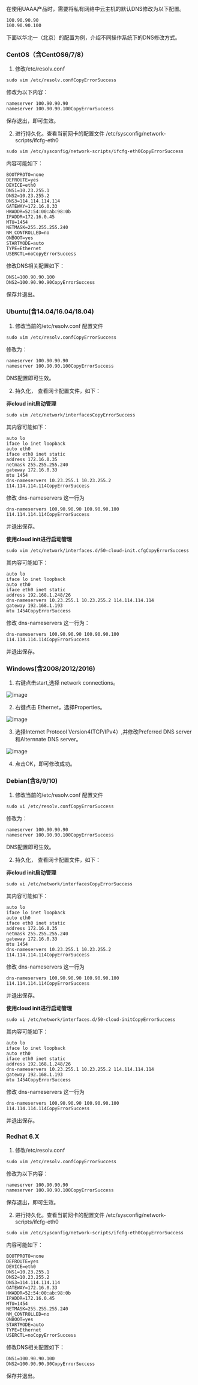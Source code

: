 在使用UAAA产品时，需要将私有网络中云主机的默认DNS修改为以下配置。

```Plain
100.90.90.90
100.90.90.100
```

下面以华北一（北京）的配置为例，介绍不同操作系统下的DNS修改方式。

### **CentOS（含CentOS6/7/8）**

1. 修改/etc/resolv.conf 

```Plain
sudo vim /etc/resolv.confCopyErrorSuccess
```

修改为以下内容：

```Plain
nameserver 100.90.90.90
nameserver 100.90.90.100CopyErrorSuccess
```

保存退出，即可生效。

2. 进行持久化。查看当前网卡的配置文件 /etc/sysconfig/network-scripts/ifcfg-eth0

```Plain
sudo vim /etc/sysconfig/network-scripts/ifcfg-eth0CopyErrorSuccess
```

内容可能如下：

```Plain
BOOTPROTO=none
DEFROUTE=yes
DEVICE=eth0
DNS1=10.23.255.1
DNS2=10.23.255.2
DNS3=114.114.114.114
GATEWAY=172.16.0.33
HWADDR=52:54:00:ab:98:0b
IPADDR=172.16.0.45
MTU=1454
NETMASK=255.255.255.240
NM_CONTROLLED=no
ONBOOT=yes
STARTMODE=auto
TYPE=Ethernet
USERCTL=noCopyErrorSuccess
```

修改DNS相关配置如下：

```Plain
DNS1=100.90.90.100
DNS2=100.90.90.90CopyErrorSuccess
```

保存并退出。

### **Ubuntu(含14.04/16.04/18.04)**

1. 修改当前的/etc/resolv.conf 配置文件

```Plain
sudo vim /etc/resolv.confCopyErrorSuccess
```

修改为：

```Plain
nameserver 100.90.90.90
nameserver 100.90.90.100CopyErrorSuccess
```

DNS配置即可生效。

2. 持久化， 查看网卡配置文件，如下：

**非cloud init启动管理**

```Plain
sudo vim /etc/network/interfacesCopyErrorSuccess
```

其内容可能如下：

```Plain
auto lo
iface lo inet loopback
auto eth0
iface eth0 inet static
address 172.16.0.35
netmask 255.255.255.240
gateway 172.16.0.33
mtu 1454
dns-nameservers 10.23.255.1 10.23.255.2 114.114.114.114CopyErrorSuccess
```

修改 dns-nameservers 这一行为

```Plain
dns-nameservers 100.90.90.90 100.90.90.100 114.114.114.114CopyErrorSuccess
```

并退出保存。

**使用cloud init进行启动管理**

```Plain
sudo vim /etc/network/interfaces.d/50-cloud-init.cfgCopyErrorSuccess
```

其内容可能如下：

```Plain
auto lo
iface lo inet loopback
auto eth0
iface eth0 inet static
address 192.168.1.248/26
dns-nameservers 10.23.255.1 10.23.255.2 114.114.114.114
gateway 192.168.1.193
mtu 1454CopyErrorSuccess
```

修改 dns-nameservers 这一行为：

```Plain
dns-nameservers 100.90.90.90 100.90.90.100 114.114.114.114CopyErrorSuccess
```

并退出保存。

### Windows(含2008/2012/2016)

1. 右键点击start,选择 network connections。

![image](/images/1.png)

2. 右键点击 Ethernet，选择Properties。

![image](/images/2.png)

3. 选择Internet Protocol Version4(TCP/IPv4）,并修改Preferred DNS server和Alternnate DNS server。

![image](/images/3.png)

4. 点击OK，即可修改成功。

### Debian(含8/9/10)

1. 修改当前的/etc/resolv.conf 配置文件

```Plain
sudo vi /etc/resolv.confCopyErrorSuccess
```

修改为：

```Plain
nameserver 100.90.90.90
nameserver 100.90.90.100CopyErrorSuccess
```

DNS配置即可生效。

2. 持久化， 查看网卡配置文件，如下：

**非cloud init启动管理**

```Plain
sudo vi /etc/network/interfacesCopyErrorSuccess
```

其内容可能如下：

```Plain
auto lo
iface lo inet loopback
auto eth0
iface eth0 inet static
address 172.16.0.35
netmask 255.255.255.240
gateway 172.16.0.33
mtu 1454
dns-nameservers 10.23.255.1 10.23.255.2 114.114.114.114CopyErrorSuccess
```

修改 dns-nameservers 这一行为

```Plain
dns-nameservers 100.90.90.90 100.90.90.100 114.114.114.114CopyErrorSuccess
```

并退出保存。

**使用cloud init进行启动管理**

```Plain
sudo vi /etc/network/interfaces.d/50-cloud-initCopyErrorSuccess
```

其内容可能如下：

```Plain
auto lo
iface lo inet loopback
auto eth0
iface eth0 inet static
address 192.168.1.248/26
dns-nameservers 10.23.255.1 10.23.255.2 114.114.114.114
gateway 192.168.1.193
mtu 1454CopyErrorSuccess
```

修改 dns-nameservers 这一行为

```Plain
dns-nameservers 100.90.90.90 100.90.90.100 114.114.114.114CopyErrorSuccess
```

并退出保存。

### Redhat 6.X

1. 修改/etc/resolv.conf 

```Plain
sudo vim /etc/resolv.confCopyErrorSuccess
```

修改为以下内容：

```Plain
nameserver 100.90.90.90
nameserver 100.90.90.100CopyErrorSuccess
```

保存退出，即可生效。

2. 进行持久化。查看当前网卡的配置文件 /etc/sysconfig/network-scripts/ifcfg-eth0

```Plain
sudo vim /etc/sysconfig/network-scripts/ifcfg-eth0CopyErrorSuccess
```

内容可能如下：

```Plain
BOOTPROTO=none
DEFROUTE=yes
DEVICE=eth0
DNS1=10.23.255.1
DNS2=10.23.255.2
DNS3=114.114.114.114
GATEWAY=172.16.0.33
HWADDR=52:54:00:ab:98:0b
IPADDR=172.16.0.45
MTU=1454
NETMASK=255.255.255.240
NM_CONTROLLED=no
ONBOOT=yes
STARTMODE=auto
TYPE=Ethernet
USERCTL=noCopyErrorSuccess
```

修改DNS相关配置如下：

```Plain
DNS1=100.90.90.100
DNS2=100.90.90.90CopyErrorSuccess
```

保存并退出。
